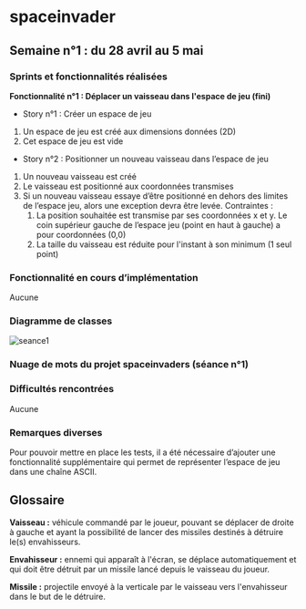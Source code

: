 # spaceinvader

## Semaine n°1 : du 28 avril au 5 mai

### Sprints et fonctionnalités réalisées

**Fonctionnalité n°1 : Déplacer un vaisseau dans l'espace de jeu (fini)**
- Story n°1 : Créer un espace de jeu
1. Un espace de jeu est créé aux dimensions données (2D) 
2. Cet espace de jeu est vide

- Story n°2 : Positionner un nouveau vaisseau dans l’espace de jeu
1. Un nouveau vaisseau est créé 
2. Le vaisseau est positionné aux coordonnées transmises 
3. Si un nouveau vaisseau essaye d’être positionné en dehors des limites de l’espace jeu, alors une exception devra être levée. 
Contraintes : 
    1. La position souhaitée est transmise par ses coordonnées x et y. Le coin supérieur gauche de l’espace jeu (point en haut à gauche) a pour coordonnées (0,0) 
    2. La taille du vaisseau est réduite pour l'instant à son minimum (1 seul point)


### Fonctionnalité en cours d’implémentation 

Aucune

### Diagramme de classes

![seance1](https://user-images.githubusercontent.com/75761047/117060332-143cff80-ad21-11eb-8d45-bfafbe28df01.gif)

### Nuage de mots du projet spaceinvaders (séance n°1)



### Difficultés rencontrées

Aucune

### Remarques diverses
Pour pouvoir mettre en place les tests, il a été nécessaire d’ajouter une fonctionnalité supplémentaire qui permet de représenter l’espace de jeu dans une chaîne ASCII.



## Glossaire
**Vaisseau :** véhicule commandé par le joueur, pouvant se déplacer de droite à gauche et ayant la possibilité de lancer des missiles destinés à détruire le(s) envahisseurs.

**Envahisseur :** ennemi qui apparaît à l'écran, se déplace automatiquement et qui doit être détruit par un missile lancé depuis le vaisseau du joueur.

**Missile :** projectile envoyé à la verticale par le vaisseau vers l'envahisseur dans le but de le détruire.
